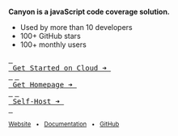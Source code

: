 **Canyon is a javaScript code coverage solution.**

- Used by more than 10 developers
- 100+ GitHub stars
- 100+ monthly users

[<kbd> <br> Get Started on Cloud ➜ <br> </kbd>](http://124.223.27.177:8000) [<kbd> <br> Get Homepage ➜ <br> </kbd>](http://124.223.27.177:8080) [<kbd> <br> Self-Host ➜ <br> </kbd>](http://124.223.27.177:3000/documentation/self-host/getting-started)

<sub>[Website](https://hoppscotch.com) &nbsp; • &nbsp; [Documentation](https://docs.hoppscotch.io) &nbsp; • &nbsp; [GitHub](https://github.com/hoppscotch/hoppscotch)</sub>
